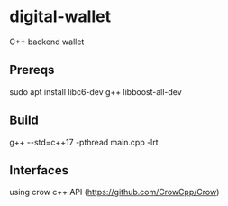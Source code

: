# digital-wallet
C++ backend wallet

## Prereqs
sudo apt install libc6-dev g++ libboost-all-dev

## Build
g++ --std=c++17 -pthread main.cpp -lrt

## Interfaces
using crow c++ API (https://github.com/CrowCpp/Crow)
